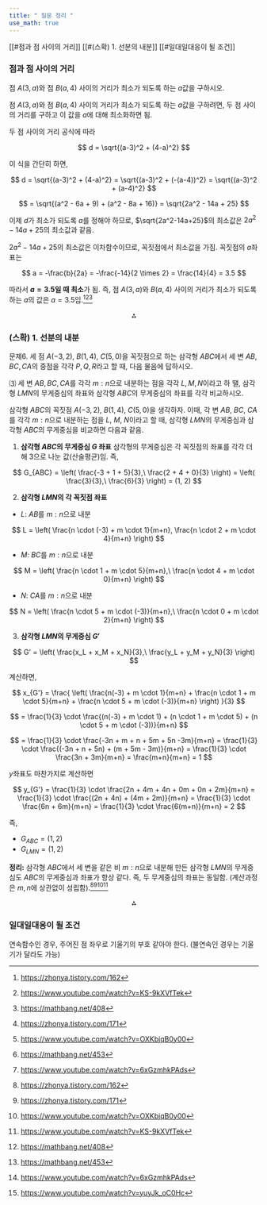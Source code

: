 ```yaml
---
title: " 질문 정리 " 
use_math: true
---
```


[[#점과 점 사이의 거리]]
[[#(스확) 1. 선분의 내분]]
[[#일대일대응이 될 조건]]

 
### 점과 점 사이의 거리

점 $A(3, a)$와 점 $B(a, 4)$ 사이의 거리가 최소가 되도록 하는 $a$값을 구하시오. 

점 $A(3, a)$와 점 $B(a, 4)$ 사이의 거리가 최소가 되도록 하는 $a$값을 구하려면, 두 점 사이의 거리를 구하고 이 값을 $a$에 대해 최소화하면 됨.

두 점 사이의 거리 공식에 따라

$$
d = \sqrt{(a-3)^2 + (4-a)^2}
$$

이 식을 간단히 하면,

$$
d = \sqrt{(a-3)^2 + (4-a)^2}
= \sqrt{(a-3)^2 + (-(a-4))^2}
= \sqrt{(a-3)^2 + (a-4)^2}
$$

$$
= \sqrt{(a^2 - 6a + 9) + (a^2 - 8a + 16)}
= \sqrt{2a^2 - 14a + 25}
$$

이제 $d$가 최소가 되도록 $a$를 정해야 하므로, $\sqrt{2a^2-14a+25}$의 최소값은 $2a^2-14a+25$의 최소값과 같음.

$2a^2-14a+25$의 최소값은 이차함수이므로, 꼭짓점에서 최소값을 가짐.
꼭짓점의 $a$좌표는

$$
a = -\frac{b}{2a} = -\frac{-14}{2 \times 2} = \frac{14}{4} = 3.5
$$

따라서 **$a=3.5$일 때 최소**가 됨.
즉, 점 $A(3, a)$와 $B(a, 4)$ 사이의 거리가 최소가 되도록 하는 $a$의 값은 $a=3.5$임.[^1][^4][^5]
<span style="display:none">[^2][^3][^6][^7]</span>

<div style="text-align: center">⁂</div>

[^1]: https://zhonya.tistory.com/162

[^2]: https://zhonya.tistory.com/171

[^3]: https://www.youtube.com/watch?v=OXKbjqB0y00

[^4]: https://www.youtube.com/watch?v=KS-9kXVfTek

[^5]: https://mathbang.net/408

[^6]: https://mathbang.net/453

[^7]: https://www.youtube.com/watch?v=6xGzmhkPAds

### (스확) 1. 선분의 내분

문제6. 세 점 $A(-3, 2)$, $B(1, 4)$, $C(5, 0)$을 꼭짓점으로 하는 삼각형 $ABC$에서 세 변 $AB, BC, CA$의 중점을 각각 $P, Q, R$라고 할 때, 다음 물음에 답하시오.

⑶ 세 변 $AB, BC, CA$를 각각 $m:n$으로 내분하는 점을 각각 $L, M, N$이라고 하 땔, 삼각형 $LMN$의 무게중심의 좌표와 삼각형 $ABC$의 무게중심의 좌표를 각각 비교하시오. 

삼각형 $ABC$의 꼭짓점 $A(-3,2)$, $B(1,4)$, $C(5,0)$을 생각하자.
이때, 각 변 $AB$, $BC$, $CA$를 각각 $m:n$으로 내분하는 점을 $L$, $M$, $N$이라고 할 때, 삼각형 $LMN$의 무게중심과 삼각형 $ABC$의 무게중심을 비교하면 다음과 같음.

1. **삼각형 $ABC$의 무게중심 $G$ 좌표**
삼각형의 무게중심은 각 꼭짓점의 좌표를 각각 더해 3으로 나눈 값(산술평균)임.
즉,

$$
G_{ABC} = \left( \frac{-3 + 1 + 5}{3},\ \frac{2 + 4 + 0}{3} \right) = \left( \frac{3}{3},\ \frac{6}{3} \right) = (1, 2)
$$

2. **삼각형 $LMN$의 각 꼭짓점 좌표**

- $L$: $AB$를 $m:n$으로 내분

$$
L = \left( \frac{n \cdot (-3) + m \cdot 1}{m+n}, \frac{n \cdot 2 + m \cdot 4}{m+n} \right)
$$
- $M$: $BC$를 $m:n$으로 내분

$$
M = \left( \frac{n \cdot 1 + m \cdot 5}{m+n},\ \frac{n \cdot 4 + m \cdot 0}{m+n} \right)
$$
- $N$: $CA$를 $m:n$으로 내분

$$
N = \left( \frac{n \cdot 5 + m \cdot (-3)}{m+n},\ \frac{n \cdot 0 + m \cdot 2}{m+n} \right)
$$

3. **삼각형 $LMN$의 무게중심 $G'$**

$$
G' = \left( \frac{x_L + x_M + x_N}{3},\ \frac{y_L + y_M + y_N}{3} \right)
$$

계산하면,

$$
x_{G'} = \frac{
\left( \frac{n(-3) + m \cdot 1}{m+n} + \frac{n \cdot 1 + m \cdot 5}{m+n} + \frac{n \cdot 5 + m \cdot (-3)}{m+n} \right)
}{3}
$$

$$
= \frac{1}{3} \cdot \frac{(n(-3) + m \cdot 1) + (n \cdot 1 + m \cdot 5) + (n \cdot 5 + m \cdot (-3))}{m+n}
$$

$$
= \frac{1}{3} \cdot \frac{-3n + m + n + 5m + 5n -3m}{m+n}
= \frac{1}{3} \cdot \frac{(-3n + n + 5n) + (m + 5m - 3m)}{m+n}
= \frac{1}{3} \cdot \frac{3n + 3m}{m+n} = \frac{m+n}{m+n} = 1
$$

$y$좌표도 마찬가지로 계산하면

$$
y_{G'} = \frac{1}{3} \cdot \frac{2n + 4m + 4n + 0m + 0n + 2m}{m+n}
= \frac{1}{3} \cdot \frac{(2n + 4n) + (4m + 2m)}{m+n}
= \frac{1}{3} \cdot \frac{6n + 6m}{m+n}
= \frac{1}{3} \cdot \frac{6(m+n)}{m+n} = 2
$$

즉,

- $G_{ABC} = (1,2)$
- $G_{LMN} = (1,2)$

**정리:**
삼각형 $ABC$에서 세 변을 같은 비 $m:n$으로 내분해 만든 삼각형 $LMN$의 무게중심도 $ABC$의 무게중심과 좌표가 항상 같다. 즉, 두 무게중심의 좌표는 동일함.
(계산과정은 $m,n$에 상관없이 성립함).[^1][^2][^3][^4]
<span style="display:none">[^5][^6][^7][^8]</span>

<div style="text-align: center">⁂</div>

[^1]: https://houseofj.tistory.com/387

[^2]: https://mathtravel.tistory.com/entry/삼각형-좌표-무게중심-내심-외심-수심-구하는-법

[^3]: https://color-change.tistory.com/7

[^4]: https://calcproject.tistory.com/463

[^5]: https://mathbang.net/442

[^6]: https://www.youtube.com/live/LrguCnJq8xE

[^7]: https://zhonya.tistory.com/165

[^8]: https://www.youtube.com/watch?v=yuyJk_oC0Hc

### 일대일대응이 될 조건

연속함수인 경우, 주어진 점 좌우로 기울기의 부호 같아야 한다. (불연속인 경우는 기울기가 달라도 가능)